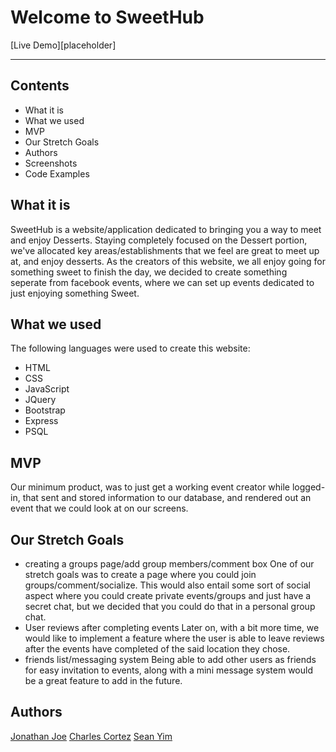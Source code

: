 # Welcome to SweetHub

[Live Demo][placeholder]

---

Contents
---
* What it is
* What we used
* MVP
* Our Stretch Goals
* Authors
* Screenshots
* Code Examples

What it is
---
SweetHub is a website/application dedicated to bringing you a way to meet
and enjoy Desserts. Staying completely focused on the Dessert portion, we've allocated
key areas/establishments that we feel are great to meet up at, and enjoy desserts.
As the creators of this website, we all enjoy going for something sweet to finish
the day, we decided to create something seperate from facebook events, where we 
can set up events dedicated to just enjoying something Sweet.


What we used
---
The following languages were used to create this website:
* HTML
* CSS
* JavaScript
* JQuery
* Bootstrap
* Express
* PSQL


MVP
---
Our minimum product, was to just get a working event creator while logged-in, that sent and stored information to our database, and rendered out an event that we could look at on our screens.

Our Stretch Goals
---
* creating a groups page/add group members/comment box
One of our stretch goals was to create a page where you could join groups/comment/socialize.
This would also entail some sort of social aspect where you could create private events/groups
and just have a secret chat, but we decided that you could do that in a personal group chat.
* User reviews after completing events
Later on, with a bit more time, we would like to implement a feature where the user
is able to leave reviews after the events have completed of the said location they chose.
* friends list/messaging system
Being able to add other users as friends for easy invitation to events, along with a mini message system would be a great feature to add in the future.

Authors
---
[Jonathan Joe](https://github.com/JonathanDonJoe)
[Charles Cortez](https://github.com/chabco)
[Sean Yim](https://github.com/superjjang1)
